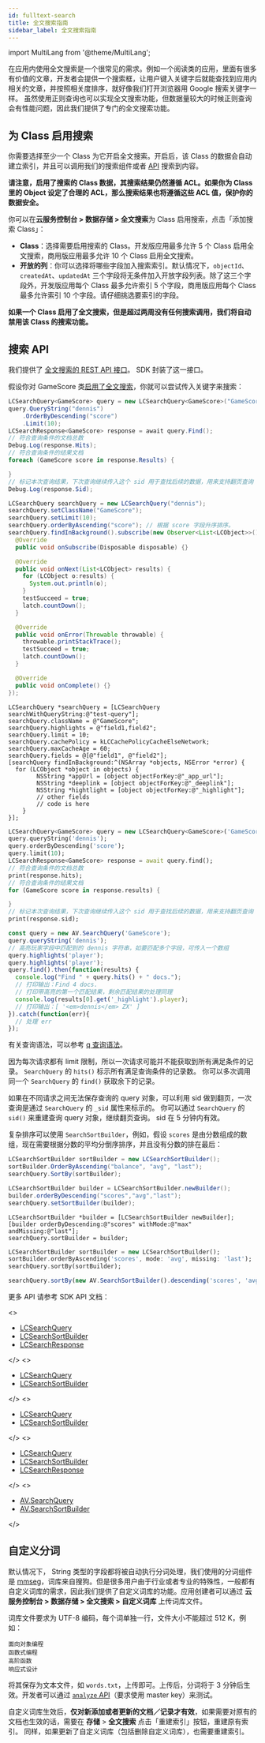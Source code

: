 ```yaml
---
id: fulltext-search
title: 全文搜索指南
sidebar_label: 全文搜索指南
---
```


import MultiLang from '@theme/MultiLang';



在应用内使用全文搜索是一个很常见的需求。例如一个阅读类的应用，里面有很多有价值的文章，开发者会提供一个搜索框，让用户键入关键字后就能查找到应用内相关的文章，并按照相关度排序，就好像我们打开浏览器用 Google 搜索关键字一样。
虽然使用正则查询也可以实现全文搜索功能，但数据量较大的时候正则查询会有性能问题，因此我们提供了专门的全文搜索功能。

## 为 Class 启用搜索

你需要选择至少一个 Class 为它开启全文搜索。开启后，该 Class 的数据会自动建立索引，并且可以调用我们的搜索组件或者 [API](#搜索_API) 搜索到内容。

**请注意，启用了搜索的 Class 数据，其搜索结果仍然遵循 ACL。如果你为 Class 里的 Object 设定了合理的 ACL，那么搜索结果也将遵循这些 ACL 值，保护你的数据安全。**

你可以在**云服务控制台 > 数据存储 > 全文搜索**为 Class 启用搜索，点击「添加搜索 Class」：

- **Class**：选择需要启用搜索的 Class。开发版应用最多允许 5 个 Class 启用全文搜索，商用版应用最多允许 10 个 Class 启用全文搜索。
- **开放的列**：你可以选择将哪些字段加入搜索索引。默认情况下，`objectId`、`createdAt`、`updatedAt` 三个字段将无条件加入开放字段列表。除了这三个字段外，开发版应用每个 Class 最多允许索引 5 个字段，商用版应用每个 Class 最多允许索引 10 个字段。请仔细挑选要索引的字段。

**如果一个 Class 启用了全文搜索，但是超过两周没有任何搜索调用，我们将自动禁用该 Class 的搜索功能。**

## 搜索 API

我们提供了 [全文搜索的 REST API 接口](/v2/sdk/storage/guide/fulltext-search-rest)。
SDK 封装了这一接口。

假设你对 GameScore 类[启用了全文搜索](#为_Class_启用搜索)，你就可以尝试传入关键字来搜索：

<MultiLang>

```cs
LCSearchQuery<GameScore> query = new LCSearchQuery<GameScore>("GameScore");
query.QueryString("dennis")
    .OrderByDescending("score")
    .Limit(10);
LCSearchResponse<GameScore> response = await query.Find();
// 符合查询条件的文档总数
Debug.Log(response.Hits);
// 符合查询条件的结果文档
foreach (GameScore score in response.Results) {

}
// 标记本次查询结果，下次查询继续传入这个 sid 用于查找后续的数据，用来支持翻页查询
Debug.Log(response.Sid);
```
```java
LCSearchQuery searchQuery = new LCSearchQuery("dennis");
searchQuery.setClassName("GameScore");
searchQuery.setLimit(10);
searchQuery.orderByAscending("score"); // 根据 score 字段升序排序。
searchQuery.findInBackground().subscribe(new Observer<List<LCObject>>() {
  @Override
  public void onSubscribe(Disposable disposable) {}

  @Override
  public void onNext(List<LCObject> results) {
    for (LCObject o:results) {
      System.out.println(o);
    }
    testSucceed = true;
    latch.countDown();
  }

  @Override
  public void onError(Throwable throwable) {
    throwable.printStackTrace();
    testSucceed = true;
    latch.countDown();
  }

  @Override
  public void onComplete() {}
});
```
```objc
LCSearchQuery *searchQuery = [LCSearchQuery searchWithQueryString:@"test-query"];
searchQuery.className = @"GameScore";
searchQuery.highlights = @"field1,field2";
searchQuery.limit = 10;
searchQuery.cachePolicy = kLCCachePolicyCacheElseNetwork;
searchQuery.maxCacheAge = 60;
searchQuery.fields = @[@"field1", @"field2"];
[searchQuery findInBackground:^(NSArray *objects, NSError *error) {
  for (LCObject *object in objects) {
        NSString *appUrl = [object objectForKey:@"_app_url"];
        NSString *deeplink = [object objectForKey:@"_deeplink"];
        NSString *hightlight = [object objectForKey:@"_highlight"];
        // other fields
        // code is here
    }
}];
```
```dart
LCSearchQuery<GameScore> query = new LCSearchQuery<GameScore>('GameScore');
query.queryString('dennis');
query.orderByDescending('score');
query.limit(10);
LCSearchResponse<GameScore> response = await query.find();
// 符合查询条件的文档总数
print(response.hits);
// 符合查询条件的结果文档
for (GameScore score in response.results) {

}
// 标记本次查询结果，下次查询继续传入这个 sid 用于查找后续的数据，用来支持翻页查询
print(response.sid);
```
```js
const query = new AV.SearchQuery('GameScore');
query.queryString('dennis');
// 高亮玩家字段中匹配到的 dennis 字符串，如要匹配多个字段，可传入一个数组
query.highlights('player'); 
query.highlights('player'); 
query.find().then(function(results) {
  console.log("Find " + query.hits() + " docs.");
  // 打印输出：Find 4 docs.
  // 打印带高亮的第一个匹配结果，剩余匹配结果的处理同理
  console.log(results[0].get('_highlight').player);
  // 打印输出：[ '<em>dennis</em> ZX' ]
}).catch(function(err){
  // 处理 err
});
```

</MultiLang>


有关查询语法，可以参考 [q 查询语法](/v2/sdk/storage/guide/fulltext-search-rest#q_查询语法)。

因为每次请求都有 limit 限制，所以一次请求可能并不能获取到所有满足条件的记录。
`SearchQuery` 的 `hits()` 标示所有满足查询条件的记录数。
你可以多次调用同一个 `SearchQuery` 的 `find()` 获取余下的记录。

如果在不同请求之间无法保存查询的 query 对象，可以利用 sid 做到翻页，一次查询是通过 `SearchQuery` 的 `_sid` 属性来标示的。
你可以通过 `SearchQuery` 的 `sid()` 来重建查询 query 对象，继续翻页查询。
sid 在 5 分钟内有效。

复杂排序可以使用 `SearchSortBuilder`，例如，假设 `scores` 是由分数组成的数组，现在需要根据分数的平均分倒序排序，并且没有分数的排在最后：

<MultiLang>

```cs
LCSearchSortBuilder sortBuilder = new LCSearchSortBuilder();
sortBuilder.OrderByAscending("balance", "avg", "last");
searchQuery.SortBy(sortBuilder);
```
```java
LCSearchSortBuilder builder = LCSearchSortBuilder.newBuilder();
builder.orderByDescending("scores","avg","last");
searchQuery.setSortBuilder(builder);
```
```objc
LCSearchSortBuilder *builder = [LCSearchSortBuilder newBuilder];
[builder orderByDescending:@"scores" withMode:@"max" andMissing:@"last"];
searchQuery.sortBuilder = builder;
```
```dart
LCSearchSortBuilder sortBuilder = new LCSearchSortBuilder();
sortBuilder.orderByAscending('scores', mode: 'avg', missing: 'last');
searchQuery.sortBy(sortBuilder);
```
```js
searchQuery.sortBy(new AV.SearchSortBuilder().descending('scores', 'avg', 'last'));
```

</MultiLang>

更多 API 请参考 SDK API 文档：

<MultiLang>

<>

- [LCSearchQuery](https://leancloud.github.io/csharp-sdk/html/classLeanCloud_1_1Storage_1_1LCSearchQuery.html)
- [LCSearchSortBuilder](https://leancloud.github.io/csharp-sdk/html/classLeanCloud_1_1Storage_1_1LCSearchSortBuilder.html)
- [LCSearchResponse](https://leancloud.github.io/csharp-sdk/html/classLeanCloud_1_1Storage_1_1LCSearchResponse.html)

</>
<>

- [LCSearchQuery](https://leancloud.cn/api-docs/android/index.html)
- [LCSearchSortBuilder](https://leancloud.cn/api-docs/android/index.html)

</>
<>

- [LCSearchQuery](https://leancloud.cn/api-docs/iOS/Classes/LCSearchQuery.html)
- [LCSearchSortBuilder](https://leancloud.cn/api-docs/iOS/Classes/LCSearchSortBuilder.html)

</>
<>

- [LCSearchQuery](https://pub.dev/documentation/leancloud_storage/latest/leancloud_storage/LCSearchQuery-class.html)
- [LCSearchSortBuilder](https://pub.dev/documentation/leancloud_storage/latest/leancloud_storage/LCSearchSortBuilder-class.html)
- [LCSearchResponse](https://pub.dev/documentation/leancloud_storage/latest/leancloud_storage/LCSearchResponse-class.html)

</>
<>

- [AV.SearchQuery](https://leancloud.github.io/javascript-sdk/docs/AV.SearchQuery.html)
- [AV.SearchSortBuilder](https://leancloud.github.io/javascript-sdk/docs/AV.SearchSortBuilder.html)

</>

</MultiLang>


## 自定义分词

默认情况下， String 类型的字段都将被自动执行分词处理，我们使用的分词组件是 [mmseg](https://github.com/medcl/elasticsearch-analysis-mmseg)，词库来自搜狗。但是很多用户由于行业或者专业的特殊性，一般都有自定义词库的需求，因此我们提供了自定义词库的功能。应用创建者可以通过 **云服务控制台 > 数据存储 > 全文搜索 > 自定义词库** 上传词库文件。

词库文件要求为 UTF-8 编码，每个词单独一行，文件大小不能超过 512 K，例如：

```
面向对象编程
函数式编程
高阶函数
响应式设计
```

将其保存为文本文件，如 `words.txt`，上传即可。上传后，分词将于 3 分钟后生效。开发者可以通过 [`analyze` API](/v2/sdk/storage/guide/fulltext-search-rest#分词结果查询)（要求使用 master key）来测试。

自定义词库生效后，**仅对新添加或者更新的文档／记录才有效**，如果需要对原有的文档也生效的话，需要在 **存储** > **全文搜索** 点击「重建索引」按钮，重建原有索引。
同样，如果更新了自定义词库（包括删除自定义词库），也需要重建索引。
